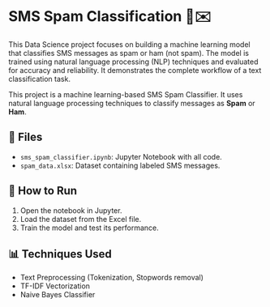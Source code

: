 # SMS Spam Classification 📱✉️
This Data Science project focuses on building a machine learning model that classifies SMS messages as spam or ham (not spam). The model is trained using natural language processing (NLP) techniques and evaluated for accuracy and reliability. It demonstrates the complete workflow of a text classification task.

This project is a machine learning-based SMS Spam Classifier. It uses natural language processing techniques to classify messages as **Spam** or **Ham**.

## 📂 Files
- `sms_spam_classifier.ipynb`: Jupyter Notebook with all code.
- `spam_data.xlsx`: Dataset containing labeled SMS messages.

## 🚀 How to Run
1. Open the notebook in Jupyter.
2. Load the dataset from the Excel file.
3. Train the model and test its performance.

## 📊 Techniques Used
- Text Preprocessing (Tokenization, Stopwords removal)
- TF-IDF Vectorization
- Naive Bayes Classifier
